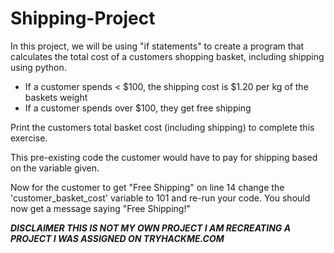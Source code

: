 # Shipping-Project
In this project, we will be using "if statements" to create a program that calculates the total cost of a customers shopping basket, including shipping using python.

- If a customer spends < $100, the shipping cost is $1.20 per kg of the baskets weight
- If a customer spends over $100, they get free shipping

Print the customers total basket cost (including shipping) to complete this exercise.

This pre-existing code the customer would have to pay for shipping based on the variable given.

Now for the customer to get "Free Shipping" on line 14 change the 'customer_basket_cost' variable to 101 and re-run your code. You should now get a message saying "Free Shipping!" 






***DISCLAIMER THIS IS NOT MY OWN PROJECT I AM RECREATING A PROJECT I WAS ASSIGNED ON TRYHACKME.COM***
